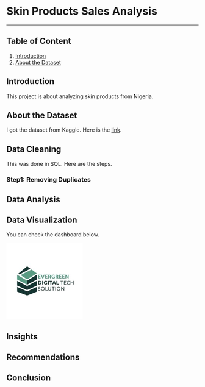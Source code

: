 # Skin Products Sales Analysis
------

## Table of Content
1. [Introduction](#Introduction)
2. [About the Dataset](#About-the-Dataset)

## Introduction
This project is about analyzing skin products from Nigeria.

## About the Dataset
I got the dataset from Kaggle. Here is the [link](https://www.kaggle.com/datasets/payamamanat/imbd-dataset).

## Data Cleaning
This was done in SQL. Here are the steps.

### Step1: Removing Duplicates

## Data Analysis

## Data Visualization
You can check the dashboard below.

![image](https://github.com/chinelookoye064/Projects/blob/main/1728628875988.jpg)

## Insights


## Recommendations


## Conclusion
